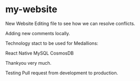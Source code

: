 # my-website
New Website
Editing file to see how we can resolve conflicts.




Adding new comments locally.

Technology stact to be used for Medallions:

React Native
MySQL
CosmosDB



Thankyou very much.


Testing Pull request from development to production.